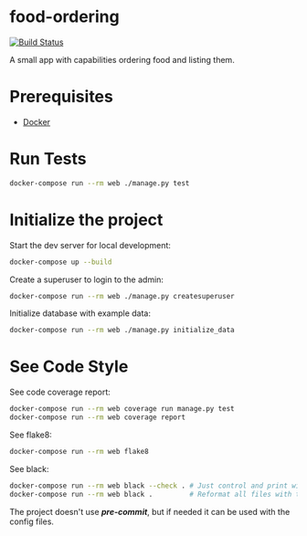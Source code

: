 # food-ordering

[![Build Status](https://app.travis-ci.com/muhammet-mucahit/food-ordering.svg?token=FgnaWCUqPkVsFzPtxu7W&branch=master)](https://app.travis-ci.com/muhammet-mucahit/food-ordering)

A small app with capabilities ordering food and listing them.

# Prerequisites

- [Docker](https://docs.docker.com/get-docker/)

# Run Tests

```bash
docker-compose run --rm web ./manage.py test
```

# Initialize the project

Start the dev server for local development:

```bash
docker-compose up --build
```

Create a superuser to login to the admin:

```bash
docker-compose run --rm web ./manage.py createsuperuser
```

Initialize database with example data:

```bash
docker-compose run --rm web ./manage.py initialize_data
```

# See Code Style

See code coverage report:

```bash
docker-compose run --rm web coverage run manage.py test
docker-compose run --rm web coverage report
```

See flake8:

```bash
docker-compose run --rm web flake8
```

See black:

```bash
docker-compose run --rm web black --check . # Just control and print will be formatted files
docker-compose run --rm web black .         # Reformat all files with the rules of pyproject.toml
```

The project doesn't use **_pre-commit_**, but if needed it can be used with the config files.